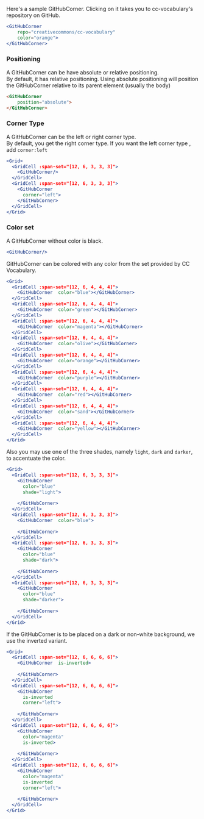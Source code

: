 Here's a sample GitHubCorner. Clicking on it takes you to cc-vocabulary's repository on GitHub.

```jsx
<GitHubCorner 
    repo="creativecommons/cc-vocabulary" 
    color="orange"> 
</GitHubCorner>
```

### Positioning 

A GitHubCorner can be have absolute or relative positioning.  
By default, it has relative positioning.
Using absolute positioning will position the GitHubCorner relative to its parent element (usually the body)

```html
<GitHubCorner  
    position="absolute">
</GitHubCorner>
```

### Corner Type 

A GitHubCorner can be the left or right corner type.  
By default, you get the right corner type.
If you want the left corner type , add `corner:left`

```jsx
<Grid>
  <GridCell :span-set="[12, 6, 3, 3, 3]">
    <GitHubCorner/> 
  </GridCell>
  <GridCell :span-set="[12, 6, 3, 3, 3]">
    <GitHubCorner  
      corner="left">
    </GitHubCorner>
  </GridCell>
</Grid>
```

### Color set

A GitHubCorner without color is black.

```jsx
<GitHubCorner/> 
```

GitHubCorner can be colored with any color from the set provided by
CC Vocabulary.

```jsx
<Grid>
  <GridCell :span-set="[12, 6, 4, 4, 4]">
    <GitHubCorner  color="blue"></GitHubCorner>
  </GridCell>
  <GridCell :span-set="[12, 6, 4, 4, 4]">
    <GitHubCorner  color="green"></GitHubCorner>
  </GridCell>
  <GridCell :span-set="[12, 6, 4, 4, 4]">
    <GitHubCorner  color="magenta"></GitHubCorner>
  </GridCell>
  <GridCell :span-set="[12, 6, 4, 4, 4]">
    <GitHubCorner  color="olive"></GitHubCorner>
  </GridCell>
  <GridCell :span-set="[12, 6, 4, 4, 4]">
    <GitHubCorner  color="orange"></GitHubCorner>
  </GridCell>
  <GridCell :span-set="[12, 6, 4, 4, 4]">
    <GitHubCorner  color="purple"></GitHubCorner>
  </GridCell>
  <GridCell :span-set="[12, 6, 4, 4, 4]">
    <GitHubCorner  color="red"></GitHubCorner>
  </GridCell>
  <GridCell :span-set="[12, 6, 4, 4, 4]">
    <GitHubCorner  color="sand"></GitHubCorner>
  </GridCell>
  <GridCell :span-set="[12, 6, 4, 4, 4]">
    <GitHubCorner  color="yellow"></GitHubCorner>
  </GridCell>
</Grid>
```

Also you may use one of the three shades, namely `light`, `dark` and `darker`, 
to accentuate the color.

```jsx
<Grid>
  <GridCell :span-set="[12, 6, 3, 3, 3]">
    <GitHubCorner  
      color="blue" 
      shade="light">
      
    </GitHubCorner>
  </GridCell>
  <GridCell :span-set="[12, 6, 3, 3, 3]">
    <GitHubCorner  color="blue">
      
    </GitHubCorner>
  </GridCell>
  <GridCell :span-set="[12, 6, 3, 3, 3]">
    <GitHubCorner  
      color="blue" 
      shade="dark">
      
    </GitHubCorner>
  </GridCell>
  <GridCell :span-set="[12, 6, 3, 3, 3]">
    <GitHubCorner  
      color="blue" 
      shade="darker">
      
    </GitHubCorner>
  </GridCell>
</Grid>
```

If the GitHubCorner is to be placed on a dark or non-white background, we use the 
inverted variant.

```jsx { "props": { "className": "dark-background" } }
<Grid>
  <GridCell :span-set="[12, 6, 6, 6, 6]">
    <GitHubCorner  is-inverted>
      
    </GitHubCorner>
  </GridCell>
  <GridCell :span-set="[12, 6, 6, 6, 6]">
    <GitHubCorner  
      is-inverted
      corner="left">
      
    </GitHubCorner>
  </GridCell>
  <GridCell :span-set="[12, 6, 6, 6, 6]">
    <GitHubCorner  
      color="magenta" 
      is-inverted>
      
    </GitHubCorner>
  </GridCell>
  <GridCell :span-set="[12, 6, 6, 6, 6]">
    <GitHubCorner  
      color="magenta" 
      is-inverted
      corner="left">
      
    </GitHubCorner>
  </GridCell>
</Grid>
```